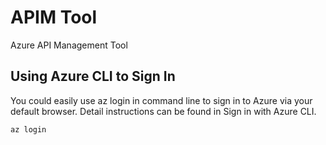 # APIM Tool
Azure API Management Tool

## Using Azure CLI to Sign In

You could easily use az login in command line to sign in to Azure via your default browser. Detail instructions can be found in Sign in with Azure CLI.

```bash
az login
```
